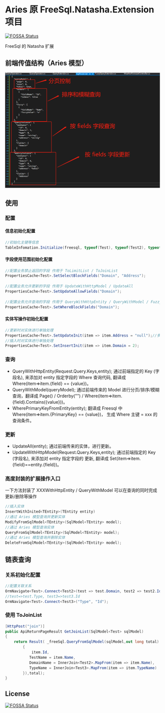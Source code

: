 # Aries 原 FreeSql.Natasha.Extension 项目
[![FOSSA Status](https://app.fossa.com/api/projects/git%2Bgithub.com%2Fnight-moon-studio%2FAries.svg?type=shield)](https://app.fossa.com/projects/git%2Bgithub.com%2Fnight-moon-studio%2FAries?ref=badge_shield)

FreeSql 的 Natasha 扩展

## 前端传值结构（Aries 模型）
![Struct](https://github.com/night-moon-studio/Aries/blob/master/images/Aries1.png)  

## 使用

### 配置

#### 信息初始化配置
```C#
//初始化主键等信息
TableInfomation.Initialize(freesql, typeof(Test), typeof(Test2), typeof(Test3)，.....);
```

#### 字段使用范围初始化配置
```C#
//配置业务禁止返回的字段 作用于 ToLimitList / ToJoinList
PropertiesCache<Test>.SetSelectBlockFields("Domain", "Address");

//配置业务允许更新的字段 作用于 UpdateWithHttpModel / UpdateAll 
PropertiesCache<Test>.SetUpdateAllowFields("Domain");

//配置业务允许查询的字段 作用于 QueryWithHttpEntity / QueryWithModel / FuzzyQuery
PropertiesCache<Test>.SetWhereBlockFields("Domain");
```

#### 实体写操作初始化配置
```C#
//更新时对实体进行单独处理
PropertiesCache<Test>.SetUpdateInit(item => item.Address = "null");//多次添加可以累加
//插入时对实体进行单独处理
PropertiesCache<Test>.SetInsertInit(item => item.Domain = 2);
```

### 查询

 - QueryWithHttpEntity(Request.Query.Keys,entity); 通过前端指定的 Key (字段名), 来添加对 entity 指定字段的 Where 查询代码, 翻译成 Where(item=>item.{field} == {value})。
 - QueryWithModel(queryModel); 通过前端传来的 Model 进行分页/排序/模糊查询，翻译成 Page() / Orderby("") / Where(item=>item.{field}.Contains({value}))。
 - WherePrimaryKeyFromEntity(entity); 翻译成 Freesql 中 Where(item=>item.{PrimaryKey} == {value})， 生成 Where 主键 = xxx 的查询条件。
 
### 更新

 - UpdateAll(entity); 通过前端传来的实体，进行更新。
 - UpdateWithHttpModel(Request.Query.Keys,entity); 通过前端指定的 Key (字段名), 来添加对 entity 指定字段的 更新, 翻译成 Set(item=>item.{field}==entity.{field})。


### 高度封装的扩展操作入口

一下方法封装了 XXXWithHttpEntity / QueryWithModel 可以在查询的同时完成更新/删除等操作
```C#
//插入实体
InsertWithInited<TEntity>(TEntity entity)
//通过 Aries 模型查询并更新实体
ModifyFromSqlModel<TEntity>(SqlModel<TEntity> model);
//通过 Aries 模型查询实体
QueryFromSqlModel<TEntity>(SqlModel<TEntity> model);
//通过 Aries 模型查询并删除实体
DeleteFromSqlModel<TEntity>(SqlModel<TEntity> model);
```  


## 链表查询

### 关系初始化配置

```C#
//配置关联关系
OrmNavigate<Test>.Connect<Test2>(test => test.Domain, test2 => test2.Id);
//test=>test.Type, test3=>test3.Id
OrmNavigate<Test>.Connect<Test3>("Type", "Id"); 
```

### 使用 ToJoinList
```C#
[HttpPost("join")]
public ApiReturnPageResult GetJoinList(SqlModel<Test> sqlModel)
{
    return Result( _freeSql.QueryFromSqlModel(sqlModel,out long total).ToJoinList(item => new
        {
            item.Id,
           TestName = item.Name,
           DomainName = InnerJoin<Test2>.MapFrom(item => item.Name),
           TypeName = InnerJoin<Test3>.MapFrom(item => item.TypeName)
        }),total);
}
```

## License
[![FOSSA Status](https://app.fossa.com/api/projects/git%2Bgithub.com%2Fnight-moon-studio%2FAries.svg?type=large)](https://app.fossa.com/projects/git%2Bgithub.com%2Fnight-moon-studio%2FAries?ref=badge_large)
